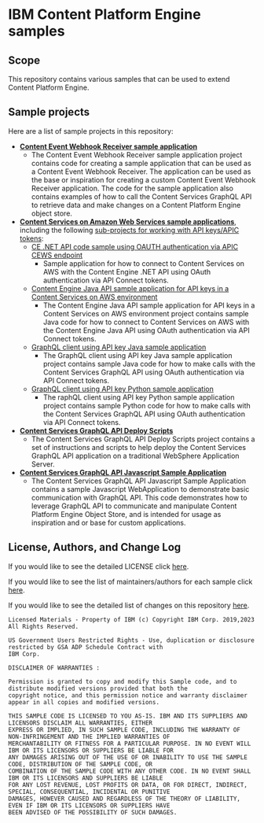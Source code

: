 # IBM Content Platform Engine samples

## Scope

This repository contains various samples that can be used to extend Content Platform Engine.

## Sample projects
Here are a list of sample projects in this repository:
  - [**Content Event Webhook Receiver sample application**](ContentEventWebhookReceiver)
    - The Content Event Webhook Receiver sample application project contains code for creating a sample application that can be used as a Content Event Webhook Receiver. The application can be used as the base or inspiration for creating a custom Content Event Webhook Receiver application. The code for the sample application also contains examples of how to call the Content Services GraphQL API to retrieve data and make changes on a Content Platform Engine object store.
  - [**Content Services on Amazon Web Services sample applications**](CSAWS), including the following
  [sub-projects for working with API keys/APIC tokens](CSAWS/API-key):
    - [CE .NET API code sample using OAUTH authentication via APIC CEWS endpoint](CSAWS/API-key/CE-dotNET-API-key)
      - Sample application for how to connect to Content Services on AWS with the Content Engine .NET API using OAuth authentication via API Connect tokens.
    - [Content Engine Java API sample application for API keys in a Content Services on AWS environment](CSAWS/API-key/cejavaapikey)
      - The Content Engine Java API sample application for API keys in a Content Services on AWS environment project contains sample Java code for how to connect to Content Services on AWS with the Content Engine Java API using OAuth authentication via API Connect tokens.
    - [GraphQL client using API key Java sample application](CSAWS/API-key/CS-GraphQL-API-key-Java)
      - The GraphQL client using API key Java sample application project contains sample Java code for how to make calls with the Content Services GraphQL API using OAuth authentication via API Connect tokens.
    - [GraphQL client using API key Python sample application](CSAWS/API-key/CS-GraphQL-API-key-Python)
      - The raphQL client using API key Python sample application project contains sample Python code for how to make calls with the Content Services GraphQL API using OAuth authentication via API Connect tokens.
  - [**Content Services GraphQL API Deploy Scripts**](CSGraphQLAPIDeployScripts/websphere)
    - The Content Services GraphQL API Deploy Scripts project contains a set of instructions and scripts to help deploy the Content Services GraphQL API application on a traditional WebSphere Application Server.
  - [**Content Services GraphQL API Javascript Sample Application**](CS-GraphQL-javascript-samples)
    - The Content Services GraphQL API Javascript Sample Application contains a sample Javascript WebApplication to demonstrate basic communication with GraphQL API. This code demonstrates how to leverage GraphQL API to communicate and manipulate Content Platform Engine Object Store, and is intended for usage as inspiration and or base for custom applications.

## License, Authors, and Change Log

If you would like to see the detailed LICENSE click [here](LICENSE).

If you would like to see the list of maintainers/authors for each sample click [here](MAINTAINERS.md).

If you would like to see the detailed list of changes on this repository [here](CHANGELOG.md).

```text
Licensed Materials - Property of IBM (c) Copyright IBM Corp. 2019,2023 All Rights Reserved.

US Government Users Restricted Rights - Use, duplication or disclosure restricted by GSA ADP Schedule Contract with
IBM Corp.

DISCLAIMER OF WARRANTIES :

Permission is granted to copy and modify this Sample code, and to distribute modified versions provided that both the
copyright notice, and this permission notice and warranty disclaimer appear in all copies and modified versions.

THIS SAMPLE CODE IS LICENSED TO YOU AS-IS. IBM AND ITS SUPPLIERS AND LICENSORS DISCLAIM ALL WARRANTIES, EITHER
EXPRESS OR IMPLIED, IN SUCH SAMPLE CODE, INCLUDING THE WARRANTY OF NON-INFRINGEMENT AND THE IMPLIED WARRANTIES OF
MERCHANTABILITY OR FITNESS FOR A PARTICULAR PURPOSE. IN NO EVENT WILL IBM OR ITS LICENSORS OR SUPPLIERS BE LIABLE FOR
ANY DAMAGES ARISING OUT OF THE USE OF OR INABILITY TO USE THE SAMPLE CODE, DISTRIBUTION OF THE SAMPLE CODE, OR
COMBINATION OF THE SAMPLE CODE WITH ANY OTHER CODE. IN NO EVENT SHALL IBM OR ITS LICENSORS AND SUPPLIERS BE LIABLE
FOR ANY LOST REVENUE, LOST PROFITS OR DATA, OR FOR DIRECT, INDIRECT, SPECIAL, CONSEQUENTIAL, INCIDENTAL OR PUNITIVE
DAMAGES, HOWEVER CAUSED AND REGARDLESS OF THE THEORY OF LIABILITY, EVEN IF IBM OR ITS LICENSORS OR SUPPLIERS HAVE
BEEN ADVISED OF THE POSSIBILITY OF SUCH DAMAGES.
```
